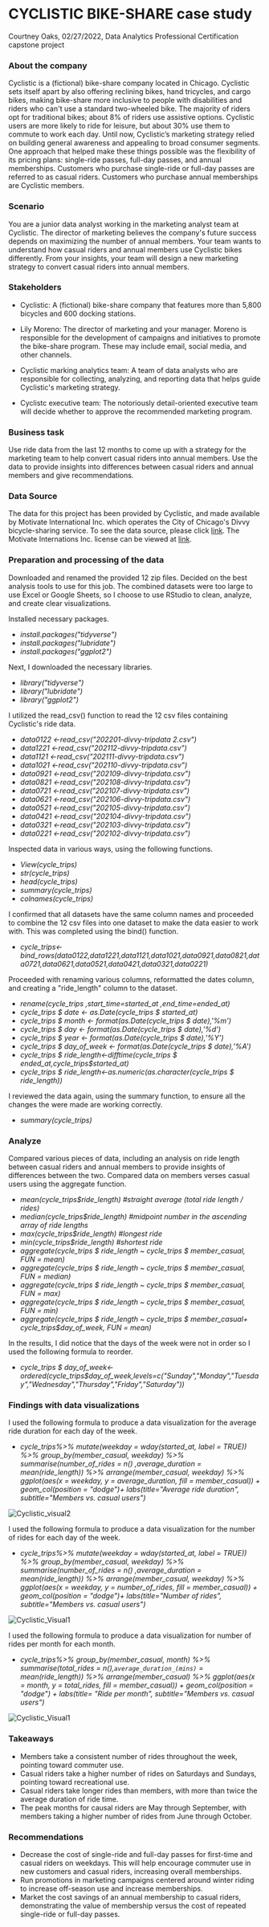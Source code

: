 # CYCLISTIC BIKE-SHARE case study

Courtney Oaks, 02/27/2022, Data Analytics Professional Certification capstone project

### About the company

Cyclistic is a (fictional) bike-share company located in Chicago. Cyclistic sets itself apart by also offering reclining bikes, hand tricycles, and cargo bikes, making bike-share more inclusive to people with disabilities and riders who can't use a standard two-wheeled bike. The majority of riders opt for traditional bikes; about 8% of riders use assistive options. Cyclistic users are more likely to ride for leisure, but about 30% use them to commute to work each day. Until now, Cyclistic’s marketing strategy relied on building general awareness and appealing to broad consumer segments. One approach that helped make these things possible was the flexibility of its pricing plans: single-ride passes, full-day passes, and annual memberships. Customers who purchase single-ride or full-day passes are referred to as casual riders. Customers who purchase annual memberships are Cyclistic members.

### Scenario

You are a junior data analyst working in the marketing analyst team at Cyclistic. The director of marketing believes the company's future success depends on maximizing the number of annual members. Your team wants to understand how casual riders and annual members use Cyclistic bikes differently. From your insights, your team will design a new marketing strategy to convert casual riders into annual members. 

### Stakeholders

- Cyclistic: A (fictional) bike-share company that features more than 5,800 bicycles and 600 docking stations.

- Lily Moreno: The director of marketing and your manager. Moreno is responsible for the development of campaigns and initiatives to promote the bike-share program. These may include email, social media, and other channels. 

- Cyclistic marking analytics team: A team of data analysts who are responsible for collecting, analyzing, and reporting data that helps guide Cyclistic's marketing strategy.

- Cyclistc executive team: The notoriously detail-oriented executive team will decide whether to approve the recommended marketing program.

### Business task

Use ride data from the last 12 months to come up with a strategy for the marketing team to help convert casual riders into annual members. Use the data to provide insights into differences between casual riders and annual members and give recommendations. 

### Data Source 

The data for this project has been provided by Cyclistic, and made available by Motivate International Inc. which operates the City of Chicago's Divvy bicycle-sharing service. To see the data source, please click [link](https://divvy-tripdata.s3.amazonaws.com/index.html). The Motivate Internations Inc. license can be viewed at [link](https://www.divvybikes.com/data-license-agreement).


### Preparation and processing of the data

Downloaded and renamed the provided 12 zip files. Decided on the best analysis tools to use for this job. The combined datasets were too large to use Excel or Google Sheets, so I choose to use RStudio to clean, analyze, and create clear visualizations. 

Installed necessary packages.
- *install.packages("tidyverse")*
- *install.packages("lubridate")*
- *install.packages("ggplot2")*

Next, I downloaded the necessary libraries.
- *library("tidyverse")*
- *library("lubridate")*
- *library("ggplot2")*

I utilized the read_csv() function to read the 12 csv files containing Cyclistic's ride data.

- *data0122 <-read_csv("202201-divvy-tripdata 2.csv")*
- *data1221 <-read_csv("202112-divvy-tripdata.csv")*
- *data1121 <-read_csv("202111-divvy-tripdata.csv")*
- *data1021 <-read_csv("202110-divvy-tripdata.csv")*
- *data0921 <-read_csv("202109-divvy-tripdata.csv")*
- *data0821 <-read_csv("202108-divvy-tripdata.csv")*
- *data0721 <-read_csv("202107-divvy-tripdata.csv")*
- *data0621 <-read_csv("202106-divvy-tripdata.csv")*
- *data0521 <-read_csv("202105-divvy-tripdata.csv")*
- *data0421 <-read_csv("202104-divvy-tripdata.csv")*
- *data0321 <-read_csv("202103-divvy-tripdata.csv")*
- *data0221 <-read_csv("202102-divvy-tripdata.csv")*

Inspected data in various ways, using the following functions. 

- *View(cycle_trips)*
- *str(cycle_trips)*
- *head(cycle_trips)*
- *summary(cycle_trips)*
- *colnames(cycle_trips)*

I confirmed that all datasets have the same column names and proceeded to combine the 12 csv files into one dataset to make the data easier to work with. This was completed using the bind() function. 

- *cycle_trips<-bind_rows(data0122,data1221,data1121,data1021,data0921,data0821,data0721,data0621,data0521,data0421,data0321,data0221)*

Proceeded with renaming various columns, reformatted the dates column, and creating a "ride_length" column to the dataset. 

- *rename(cycle_trips
       ,start_time=started_at
       ,end_time=ended_at)*
- *cycle_trips $ date <- as.Date(cycle_trips $ started_at)*
- *cycle_trips $ month <- format(as.Date(cycle_trips $ date),'%m')*
- *cycle_trips $ day <- format(as.Date(cycle_trips $ date),'%d')*
- *cycle_trips $ year <- format(as.Date(cycle_trips $ date),'%Y')*
- *cycle_trips $ day_of_week <- format(as.Date(cycle_trips $ date),'%A')*
- *cycle_trips $ ride_length<-difftime(cycle_trips $ ended_at,cycle_trips$started_at)*       
- *cycle_trips $ ride_length<-as.numeric(as.character(cycle_trips $ ride_length))*

I reviewed the data again, using the summary function, to ensure all the changes the were made are working correctly.

- *summary(cycle_trips)*


### Analyze

Compared various pieces of data, including an analysis on ride length between casual riders and annual members to provide insights of differences between the two. Compared data on members verses casual users using the aggregate function. 

- *mean(cycle_trips$ride_length) #straight average (total ride length / rides)*
- *median(cycle_trips$ride_length) #midpoint number in the ascending array of ride lengths*
- *max(cycle_trips$ride_length) #longest ride*
- *min(cycle_trips$ride_length) #shortest ride*
- *aggregate(cycle_trips $ ride_length ~ cycle_trips $ member_casual, FUN = mean)*
- *aggregate(cycle_trips $ ride_length ~ cycle_trips $ member_casual, FUN = median)*
- *aggregate(cycle_trips $ ride_length ~ cycle_trips $ member_casual, FUN = max)*
- *aggregate(cycle_trips $ ride_length ~ cycle_trips $ member_casual, FUN = min)*
- *aggregate(cycle_trips $ ride_length ~ cycle_trips $ member_casual+
            cycle_trips$day_of_week, FUN = mean)*
            

In the results, I did notice that the days of the week were not in order so I used the following formula to reorder.

- *cycle_trips $ day_of_week<-ordered(cycle_trips$day_of_week,levels=c("Sunday","Monday","Tuesday","Wednesday","Thursday","Friday","Saturday"))*


### Findings with data visualizations

I used the following formula to produce a data visualization for the average ride duration for each day of the week.

- *cycle_trips%>% 
  mutate(weekday = wday(started_at, label = TRUE)) %>% 
  group_by(member_casual, weekday) %>% 
  summarise(number_of_rides = n()
            ,average_duration = mean(ride_length)) %>% 
  arrange(member_casual, weekday)  %>% 
  ggplot(aes(x = weekday, y = average_duration, fill = member_casual)) +
  geom_col(position = "dodge")+
  labs(title="Average ride duration", subtitle="Members vs. casual users")*
  

![Cyclistic_visual2](https://user-images.githubusercontent.com/102244119/161450022-a61be78b-a446-440a-85b6-19411d752b68.png)


I used the following formula to produce a data visualization for the number of rides for each day of the week.

- *cycle_trips%>% 
  mutate(weekday = wday(started_at, label = TRUE)) %>% 
  group_by(member_casual, weekday) %>% 
  summarise(number_of_rides = n()
            ,average_duration = mean(ride_length)) %>% 
  arrange(member_casual, weekday)  %>% 
  ggplot(aes(x = weekday, y = number_of_rides, fill = member_casual)) +
  geom_col(position = "dodge")+
  labs(title="Number of rides", subtitle="Members vs. casual users")*

![Cyclistic_Visual1](https://user-images.githubusercontent.com/102244119/161450036-43c4a180-268e-4a8e-bb17-aa52cc697c05.png)


I used the following formula to produce a data visualization for number of rides per month for each month.

- *cycle_trips%>% 
  group_by(member_casual, month) %>%  
  summarise(total_rides = n(),`average_duration_(mins)` = mean(ride_length)) %>% 
  arrange(member_casual) %>%
  ggplot(aes(x = month, y = total_rides, fill = member_casual)) +
  geom_col(position = "dodge") +
  labs(title= "Ride per month", subtitle="Members vs. casual users")*
  
![Cyclistic_Visual1](https://user-images.githubusercontent.com/102244119/161450052-7e67ff89-94b1-43ae-802e-c3feed44fcb7.png)


### Takeaways

- Members take a consistent number of rides throughout the week, pointing toward commuter use.
- Casual riders take a higher number of rides on Saturdays and Sundays, pointing toward recreational use. 
- Casual riders take longer rides than members, with more than twice the average duration of ride time.
- The peak months for causal riders are May through September, with members taking a higher number of rides from June through October.

### Recommendations

- Decrease the cost of single-ride and full-day passes for first-time and casual riders on weekdays. This will help encourage commuter use in new customers and casual riders, increasing overall memberships.
- Run promotions in marketing campaigns centered around winter riding to increase off-season use and increase memberships.
- Market the cost savings of an annual membership to casual riders, demonstrating the value of membership versus the cost of repeated single-ride or full-day passes.

